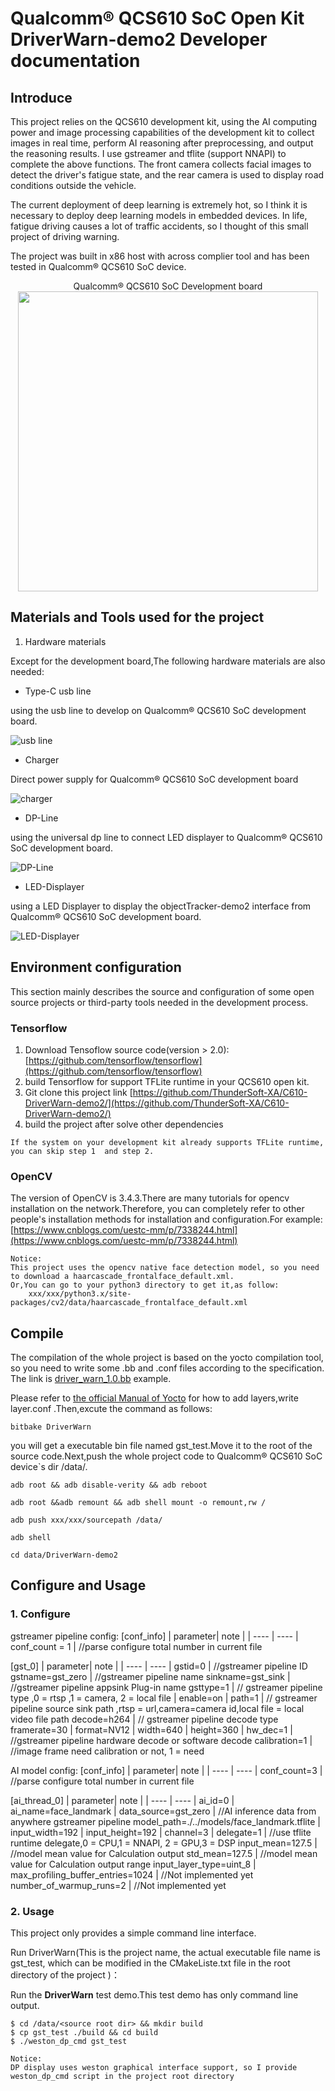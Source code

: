 # Qualcomm® QCS610 SoC Open Kit DriverWarn-demo2 Developer documentation

## Introduce

This project relies on the QCS610 development kit, using the AI computing power and image processing capabilities of the development kit to collect images in real time, perform AI reasoning after preprocessing, and output the reasoning results. I use gstreamer and tflite (support NNAPI) to complete the above functions. The front camera collects facial images to detect the driver's fatigue state, and the rear camera is used to display road conditions outside the vehicle. 

The current deployment of deep learning is extremely hot, so I think it is necessary to deploy deep learning models in embedded devices. In life, fatigue driving causes a lot of traffic accidents, so I thought of this small project of driving warning.

The project was built in x86 host with across complier tool and has been tested in Qualcomm® QCS610 SoC device.

<center>Qualcomm® QCS610 SoC Development board</center>

<div align=center>
<img src="./res/QCS610.png" width="480" height="" />
</div>


## Materials and Tools used for the project

1. Hardware materials

Except for the development board,The following hardware materials are also needed:

* Type-C usb line

using the usb line to develop on Qualcomm® QCS610 SoC development board.

![usb line](./res/usb.png )

* Charger

Direct power supply for Qualcomm® QCS610 SoC development board

![charger](./res/charger.jpg )

* DP-Line

using the universal dp line to connect LED displayer to  Qualcomm® QCS610 SoC development board.

![DP-Line](./res/dpline.jpg)

* LED-Displayer

using a LED Displayer to display the objectTracker-demo2 interface from Qualcomm® QCS610 SoC development board.

![LED-Displayer](./res/LED-Displayer.png)


## Environment configuration

This section mainly describes the source and configuration of some open source projects or third-party tools needed in the development process.


### Tensorflow

1. Download Tensoflow source code(version > 2.0):
   [https://github.com/tensorflow/tensorflow](https://github.com/tensorflow/tensorflow)
2. build Tensorflow for support TFLite runtime in your QCS610 open kit.
3. Git clone this project link [https://github.com/ThunderSoft-XA/C610-DriverWarn-demo2/](https://github.com/ThunderSoft-XA/C610-DriverWarn-demo2/)
4. build the project after solve other dependencies 

```
If the system on your development kit already supports TFLite runtime, you can skip step 1  and step 2.
```


### OpenCV

The version of OpenCV is 3.4.3.There are many tutorials for opencv installation on the network.Therefore, you can completely refer to other people's installation methods for installation and configuration.For example:[https://www.cnblogs.com/uestc-mm/p/7338244.html](https://www.cnblogs.com/uestc-mm/p/7338244.html)

```
Notice:
This project uses the opencv native face detection model, so you need to download a haarcascade_frontalface_default.xml.
Or,You can go to your python3 directory to get it,as follow:
    xxx/xxx/python3.x/site-packages/cv2/data/haarcascade_frontalface_default.xml
```

## Compile

The compilation of the whole project is based on the yocto compilation tool, so you need to write some .bb and .conf files according to the specification. The link is [driver_warn_1.0.bb](https://github.com/ThunderSoft-XA/C610-DriverWarn-demo2/blob/master/C610-DriverWarn-demo2/driver_warn_1.0.bb) example.

Please refer to [the official Manual of Yocto](https://www.yoctoproject.org) for how to add layers,write layer.conf .Then,excute the command as follows:

```
bitbake DriverWarn
```

you will get a  executable bin file named gst_test.Move it to the root of the source code.Next,push the whole project code to Qualcomm® QCS610 SoC device`s dir /data/.

```
adb root && adb disable-verity && adb reboot

adb root &&adb remount && adb shell mount -o remount,rw /

adb push xxx/xxx/sourcepath /data/

adb shell

cd data/DriverWarn-demo2
```

## Configure and Usage

### 1. Configure

gstreamer pipeline config:
[conf_info]
| parameter| note |
| ---- | ---- | 
conf_count = 1   |  //parse configure total number in current file

[gst_0]
| parameter| note |
| ---- | ---- | 
gstid=0             |       //gstreamer pipeline  ID
gstname=gst_zero    |  //gstreamer pipeline name
sinkname=gst_sink  |  //gstreamer pipeline appsink Plug-in name
gsttype=1          |             // gstreamer pipeline type ,0 = rtsp ,1 = camera, 2 = local file |
enable=on |
path=1     |                        // gstreamer pipeline source sink path ,rtsp = url,camera=camera id,local file = local video file path
decode=h264  |              // gstreamer pipeline decode type
framerate=30 | 
format=NV12 |
width=640 | 
height=360 |
hw_dec=1     |                //gstreamer pipeline hardware decode or software decode
calibration=1  |             //image frame need calibration or not, 1 = need

AI model config:
[conf_info]
| parameter| note |
| ---- | ---- | 
conf_count=3      |      //parse configure total number in current file

[ai_thread_0]
| parameter| note |
| ---- | ---- | 
ai_id=0 |
ai_name=face_landmark  |
data_source=gst_zero        |           //AI inference data from anywhere gstreamer pipeline
model_path=./../models/face_landmark.tflite  | 
input_width=192   | 
input_height=192  | 
channel=3   | 
delegate=1                     |                     //use tflite runtime delegate,0 = CPU,1 = NNAPI, 2 = GPU,3 = DSP
input_mean=127.5    |                     //model mean value for Calculation output 
std_mean=127.5           |                  //model mean value for Calculation output range 
input_layer_type=uint_8  | 
max_profiling_buffer_entries=1024  |  //Not implemented yet 
number_of_warmup_runs=2  |   //Not implemented yet 

### 2. Usage

This project only provides a simple command line interface.

Run DriverWarn(This is the project name, the actual executable file name is gst_test, which can be modified in the CMakeListe.txt file in the root directory of the project )：

Run the **DriverWarn** test demo.This test demo has only command line output.

```
$ cd /data/<source root dir> && mkdir build
$ cp gst_test ./build && cd build
$ ./weston_dp_cmd gst_test

Notice:
DP display uses weston graphical interface support, so I provide weston_dp_cmd script in the project root directory 

```
